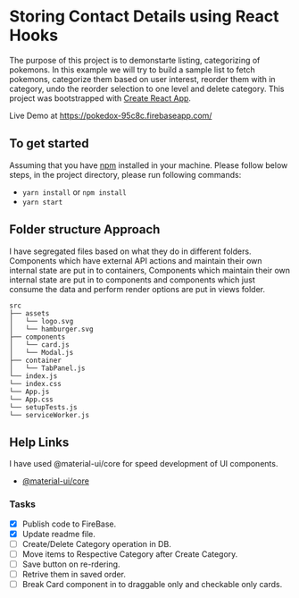 # Storing Contact Details using React Hooks

The purpose of this project is to demonstarte listing, categorizing of pokemons. In this example we will try to build a sample list to fetch pokemons, categorize them based on user interest, reorder them with in category, undo the reorder selection to one level and delete category. This project was bootstrapped with [Create React App](https://github.com/facebook/create-react-app).

Live Demo at <https://pokedox-95c8c.firebaseapp.com/>

## To get started

Assuming that you have [npm](https://www.npmjs.com/get-npm) installed in your machine. Please follow below steps, in the project directory, please run following commands:

*  `yarn install` or `npm install`
*  `yarn start`

## Folder structure Approach
I have segregated files based on what they do in different folders. Components which have external API actions and maintain their own internal state are put in to containers, Components which maintain their own internal state are put in to components and components which just consume the data and perform render options are put in views folder.  

```
src
├── assets
│   └── logo.svg
│   └── hamburger.svg
├── components
│   └── card.js
│   └── Modal.js
├── container
│   └── TabPanel.js
└── index.js
└── index.css
└── App.js
└── App.css
└── setupTests.js
└── serviceWorker.js
```

## Help Links
I have used @material-ui/core for speed development of UI components.
* [@material-ui/core](https://www.npmjs.com/package/@material-ui/core) 


### Tasks

- [x] Publish code to FireBase.
- [x] Update readme file.
- [ ] Create/Delete Category operation in DB.
- [ ] Move items to Respective Category after Create Category.
- [ ] Save button on re-rdering. 
- [ ] Retrive them in saved order.
- [ ] Break Card component in to draggable only and checkable only cards.